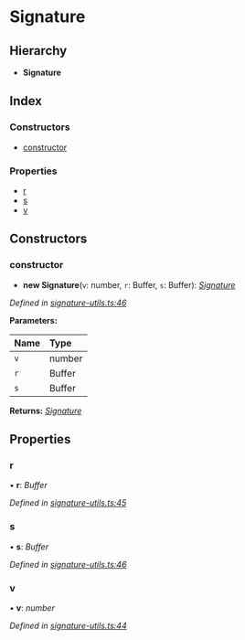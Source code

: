 # Signature

## Hierarchy

* **Signature**

## Index

### Constructors

* [constructor]()

### Properties

* [r]()
* [s]()
* [v]()

## Constructors

### constructor

+ **new Signature**\(`v`: number, `r`: Buffer, `s`: Buffer\): [_Signature_]()

_Defined in_ [_signature-utils.ts:46_](https://github.com/celo-org/celo-monorepo/blob/master/packages/sdk/wallets/wallet-hsm/src/signature-utils.ts#L46)

**Parameters:**

| Name | Type |
| :--- | :--- |
| `v` | number |
| `r` | Buffer |
| `s` | Buffer |

**Returns:** [_Signature_]()

## Properties

### r

• **r**: _Buffer_

_Defined in_ [_signature-utils.ts:45_](https://github.com/celo-org/celo-monorepo/blob/master/packages/sdk/wallets/wallet-hsm/src/signature-utils.ts#L45)

### s

• **s**: _Buffer_

_Defined in_ [_signature-utils.ts:46_](https://github.com/celo-org/celo-monorepo/blob/master/packages/sdk/wallets/wallet-hsm/src/signature-utils.ts#L46)

### v

• **v**: _number_

_Defined in_ [_signature-utils.ts:44_](https://github.com/celo-org/celo-monorepo/blob/master/packages/sdk/wallets/wallet-hsm/src/signature-utils.ts#L44)

